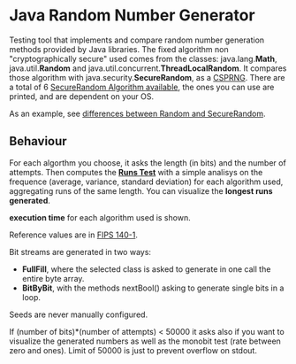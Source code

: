 # Java Random Number Generator
Testing tool that implements and compare random number generation methods provided by Java libraries.
The fixed algorithm non "cryptographically secure" used comes from the classes: java.lang.**Math**, java.util.**Random** and java.util.concurrent.**ThreadLocalRandom**.
It compares those algorithm with java.security.**SecureRandom**, as a [CSPRNG](https://en.wikipedia.org/wiki/Cryptographically_secure_pseudorandom_number_generator).
There are a total of 6 [SecureRandom Algorithm available](https://docs.oracle.com/javase/8/docs/technotes/guides/security/StandardNames.html#SecureRandom), the ones you can use are printed, and are dependent on your OS.
 
 As an example, see [differences between Random and SecureRandom](https://www.techiedelight.com/difference-java-util-random-java-security-securerandom/).
 
## Behaviour

For each algorthm you choose, it asks the length (in bits) and the number of attempts. Then computes the [**Runs Test**](https://en.wikipedia.org/wiki/Wald%E2%80%93Wolfowitz_runs_test)
with a simple analisys on the frequence (average, variance, standard deviation) for each algorithm used, aggregating runs of the same length. You can visualize the **longest runs generated**.

**execution time** for each algorithm used is shown. 

Reference values are in [FIPS 140-1](https://tsapps.nist.gov/publication/get_pdf.cfm?pub_id=917970).

Bit streams are generated in two ways:
* **FullFill**, where the selected class is asked to generate in one call the entire byte array.
* **BitByBit**, with the methods nextBool() asking to generate single bits in a loop.

Seeds are never manually configured. 

If (number of bits)*(number of attempts) < 50000 it asks also if you want to visualize the generated numbers as well as the monobit test (rate between zero and ones). 
Limit of 50000 is just to prevent overflow on stdout.
